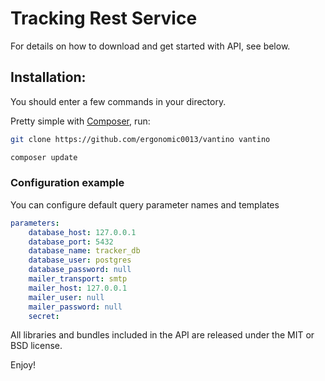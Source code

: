 # Tracking Rest Service

For details on how to download and get started with API, see below.

## Installation:
You should enter a few commands in your <home> directory.
  
Pretty simple with [Composer](http://packagist.org), run:

```sh
git clone https://github.com/ergonomic0013/vantino vantino
```

```sh
composer update
```
### Configuration example

You can configure default query parameter names and templates
```yaml
parameters:
    database_host: 127.0.0.1
    database_port: 5432
    database_name: tracker_db
    database_user: postgres
    database_password: null
    mailer_transport: smtp
    mailer_host: 127.0.0.1
    mailer_user: null
    mailer_password: null
    secret: 
```


All libraries and bundles included in the API are
released under the MIT or BSD license.

Enjoy!

